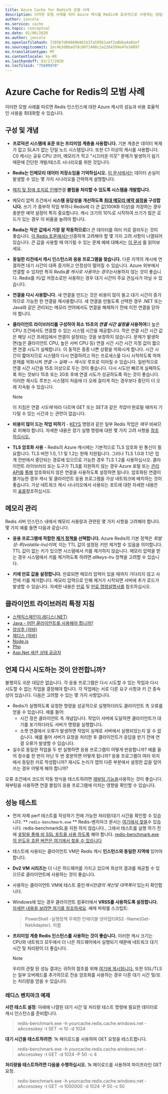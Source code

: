 ```yaml
---
title: Azure Cache for Redis의 모범 사례
description: 이러한 모범 사례를 따라 Azure 캐시를 Redis에 효과적으로 사용하는 방법을 알아봅니다.
author: joncole
ms.service: cache
ms.topic: conceptual
ms.date: 01/06/2020
ms.author: joncole
ms.openlocfilehash: 71056fd04069b861b37a595b1a4f2a8bba4a01ef
ms.sourcegitcommit: 2ec4b3d0bad7dc0071400c2a2264399e4fe34897
ms.translationtype: MT
ms.contentlocale: ko-KR
ms.lasthandoff: 03/27/2020
ms.locfileid: "75689970"
---
```

# <a name="best-practices-for-azure-cache-for-redis"></a>Azure Cache for Redis의 모범 사례 
이러한 모범 사례를 따르면 Redis 인스턴스에 대한 Azure 캐시의 성능과 비용 효율적인 사용을 최대화할 수 있습니다.

## <a name="configuration-and-concepts"></a>구성 및 개념
 * **프로덕션 시스템에 표준 또는 프리미엄 계층을 사용합니다.**  기본 계층은 데이터 복제가 없고 SLA가 없는 단일 노드 시스템입니다. 또한 C1 이상의 캐시를 사용합니다.  C0 캐시는 공유 CPU 코어, 메모리가 적고 "시끄러운 이웃" 문제가 발생하기 쉽기 때문에 간단한 개발/테스트 시나리오를 위한 것입니다.

 * **Redis는 인메모리 데이터 저장소임을 기억하십시오.**  [이 문서에서는](cache-troubleshoot-data-loss.md) 데이터 손실이 발생할 수 있는 몇 가지 시나리오를 간략하게 설명합니다.

 * [패치 및 장애 조치로 인해](cache-failover.md)연결 **블립을 처리할 수 있도록 시스템을 개발합니다.**

 * 메모리 압력 조건에서 **시스템 응답성을 개선하도록 [최대 메모리 예약 설정을](cache-configure.md#maxmemory-policy-and-maxmemory-reserved) 구성합니다.**  쓰기 가 중부하 작업 부하나 Redis에 더 큰 값(100KB 이상)을 저장하는 경우 충분한 예약 설정이 특히 중요합니다. 캐시 크기의 10%로 시작하여 쓰기가 많은 로드가 있는 경우 이 비율을 늘려야 합니다.

 * **Redis는 작은 값에서 가장 잘 작동하므로**더 큰 데이터를 여러 키로 잘라두는 것이 좋습니다.  [이 Redis 토론에서는](https://stackoverflow.com/questions/55517224/what-is-the-ideal-value-size-range-for-redis-is-100kb-too-large/)신중하게 고려해야 할 몇 가지 고려 사항이 나열되어 있습니다.  큰 값을 사용할 때 야기될 수 있는 문제 예에 대해서는 [이 문서](cache-troubleshoot-client.md#large-request-or-response-size) 를 읽어보세요.

 * **동일한 리전에서 캐시 인스턴스와 응용 프로그램을 찾습니다.**  다른 지역의 캐시에 연결하면 대기 시간이 대폭 증가하고 안정성이 떨어질 수 있습니다.  Azure 외부에서 연결할 수 있지만 특히 *Redis를 캐시로 사용하는 경우는*사용하지 않는 것이 좋습니다.  Redis를 키/값 저장소로만 사용하는 경우 대기 시간이 주요 관심사가 아닐 수 있습니다. 

 * **연결을 다시 사용합니다.**  새 연결을 만드는 것은 비용이 많이 들고 대기 시간이 증가하므로 가능한 한 연결을 재사용합니다. 새 연결을 만들도록 선택한 경우 .NET 또는 Java와 같은 관리되는 메모리 언어에서도 연결을 해제하기 전에 이전 연결을 닫아야 합니다.

 * **클라이언트 라이브러리를 구성하여 최소 15초의 *연결 시간 설정을* 사용하여**더 높은 CPU 조건에서도 연결할 수 있는 시스템 시간을 제공합니다.  작은 연결 시간 시간 값은 해당 시간 프레임에서 연결이 설정되는 것을 보장하지 않습니다.  문제가 발생하면(높은 클라이언트 CPU, 높은 서버 CPU 등) 연결 시간 시간 시간 지정 값이 짧으면 연결 시도가 실패합니다. 이 동작은 종종 나쁜 상황을 악화시게 합니다.  시간 시간이 짧아지므로 시스템이 다시 연결하려고 하는 프로세스를 다시 시작하도록 하여 문제를 악화시켜 *연결 -> 실패 -> 재시도* 루프로 이어질 수 있습니다. 일반적으로 연결 시간 시간을 15초 이상으로 두는 것이 좋습니다. 다시 시도만 빠르게 실패하도록 하는 것보다 15초 또는 20초 후에 연결 시도가 성공하도록 하는 것이 좋습니다. 이러한 재시도 루프는 시스템이 처음에 더 오래 걸리게 하는 경우보다 중단이 더 오래 지속될 수 있습니다.  
     > [!NOTE]
     > 이 지침은 연결 *시도에* 따라 다르며 GET 또는 SET과 같은 *작업이* 완료될 때까지 기다릴 수 있는 시간과 는 관련이 없습니다.
 
 * **비용이 많이 드는 작업 피하기** - [KEYS](https://redis.io/commands/keys) 명령과 같은 일부 Redis 작업은 *매우* 비싸므로 피해야 합니다.  자세한 내용은 장기 실행 명령에 대한 몇 가지 고려 사항을 [참조하십시오.](cache-troubleshoot-server.md#long-running-commands)

 * **TLS 암호화 사용** - Redis의 Azure 캐시에는 기본적으로 TLS 암호화 된 통신이 필요합니다.  TLS 버전 1.0, 1.1 및 1.2는 현재 지원됩니다.  그러나 TLS 1.0과 1.1은 업계 전반에서 중단되는 경로에 있으므로 가능한 경우 TLS 1.2를 사용하십시오.  클라이언트 라이브러리 또는 도구가 TLS를 지원하지 않는 경우 Azure 포털 또는 [관리 API를](https://docs.microsoft.com/rest/api/redis/redis/update) [통해](cache-configure.md#access-ports) 암호화되지 않은 연결을 사용하도록 설정하면 됩니다.  암호화된 연결이 불가능한 경우 캐시 및 클라이언트 응용 프로그램을 가상 네트워크에 배치하는 것이 좋습니다.  가상 네트워크 캐시 시나리오에서 사용되는 포트에 대한 자세한 내용은 이 [표를](cache-how-to-premium-vnet.md#outbound-port-requirements)참조하십시오.
 
## <a name="memory-management"></a>메모리 관리
Redis 서버 인스턴스 내에서 메모리 사용량과 관련된 몇 가지 사항을 고려해야 합니다.  몇 가지 예를 들면 다음과 같습니다.

 * **응용 프로그램에 적합한 [제거 정책을](https://redis.io/topics/lru-cache) 선택합니다.**  Azure Redis의 기본 정책은 *휘발성-루(volatile-lru)이며,* 이는 TTL 값이 설정된 키만 제거할 수 있음을 의미합니다.  TTL 값이 없는 키가 있으면 시스템에서 키를 제거하지 않습니다.  메모리 압력을 받는 경우 시스템에서 키를 제거하도록 하려면 *allkeys-lru* 정책을 고려할 수 있습니다.

 * **키에 만료 값을 설정합니다.**  만료되면 메모리 압력이 있을 때까지 기다리지 않고 사전에 키를 제거합니다.  메모리 압력으로 인해 제거가 시작되면 서버에 추가 로드가 발생할 수 있습니다.  자세한 내용은 [만료](https://redis.io/commands/expire) 및 [만료 명령설명서를](https://redis.io/commands/expireat) 참조하십시오.
 
## <a name="client-library-specific-guidance"></a>클라이언트 라이브러리 특정 지침
 * [스택익스체인지.레디스(.NET)](https://gist.github.com/JonCole/925630df72be1351b21440625ff2671f#file-redis-bestpractices-stackexchange-redis-md)
 * [Java - 어떤 클라이언트를 사용해야 합니까?](https://gist.github.com/warrenzhu25/1beb02a09b6afd41dff2c27c53918ce7#file-azure-redis-java-best-practices-md)
 * [양상추 (자바)](https://gist.github.com/warrenzhu25/181ccac7fa70411f7eb72aff23aa8a6a#file-azure-redis-lettuce-best-practices-md)
 * [제디스 (자바)](https://gist.github.com/JonCole/925630df72be1351b21440625ff2671f#file-redis-bestpractices-java-jedis-md)
 * [Node.js](https://gist.github.com/JonCole/925630df72be1351b21440625ff2671f#file-redis-bestpractices-node-js-md)
 * [Php](https://gist.github.com/JonCole/925630df72be1351b21440625ff2671f#file-redis-bestpractices-php-md)
 * [Asp.Net 세션 상태 공급자](https://gist.github.com/JonCole/925630df72be1351b21440625ff2671f#file-redis-bestpractices-session-state-provider-md)


## <a name="when-is-it-safe-to-retry"></a>언제 다시 시도하는 것이 안전합니까?
불행히도 쉬운 대답은 없습니다.  각 응용 프로그램은 다시 시도할 수 있는 작업과 다시 시도할 수 없는 작업을 결정해야 합니다.  각 작업에는 서로 다른 요구 사항과 키 간 종속성이 있습니다.  다음은 고려할 수 있는 몇 가지 사항입니다.

 * Redis가 실행하도록 요청한 명령을 성공적으로 실행하더라도 클라이언트 측 오류를 얻을 수 있습니다.  예를 들어:
     - 시간 정은 클라이언트 측 개념입니다.  작업이 서버에 도달하면 클라이언트가 대기를 포기하더라도 서버가 명령을 실행합니다.  
     - 소켓 연결에서 오류가 발생하면 작업이 실제로 서버에서 실행되었는지 알 수 없습니다.  예를 들어 서버가 요청을 처리한 후 클라이언트가 응답을 받기 전에 연결 오류가 발생할 수 있습니다.
 *  실수로 동일한 작업을 두 번 실행하면 응용 프로그램이 어떻게 반응합니까?  예를 들어 정수를 한 번이 아닌 두 번 증분하면 어떻게 됩니까?  응용 프로그램이 여러 위치에서 동일한 키로 작성합니까?  재시도 논리가 앱의 다른 부분에서 설정한 값을 덮어쓰는 경우 어떻게 해야 합니까?

오류 조건에서 코드의 작동 방식을 테스트하려면 [재부팅 기능을](cache-administration.md#reboot)사용하는 것이 좋습니다. 재부팅을 사용하면 연결 블립이 응용 프로그램에 미치는 영향을 확인할 수 있습니다.

## <a name="performance-testing"></a>성능 테스트
 * 먼저 자체 perf 테스트를 작성하기 전에 가능한 처리량/대기 시간을 확인할 수 있습니다. ** `redis-benchmark.exe` **  Redis-벤치마크 문서는 [여기에서 찾을](https://redis.io/topics/benchmarks)수 있습니다.  redis-benchmarkSL을 지원 하지 않습니다., 그래서 테스트를 실행 하기 전에 [포털을 통해 비 SSL 포트를 사용 하도록](cache-configure.md#access-ports) 해야 합니다.  [redis-benchmark.exe의 윈도우 호환 버전은 여기에서 찾을 수 있습니다](https://github.com/MSOpenTech/redis/releases)
 * 테스트에 사용되는 클라이언트 VM은 Redis 캐시 **인스턴스와 동일한 지역에** 있어야 합니다.
 * **Dv2 VM 시리즈는** 더 나은 하드웨어를 가지고 있으며 최상의 결과를 제공할 수 있으므로 클라이언트에 사용하는 것이 좋습니다.
 * 사용하는 클라이언트 VM에 테스트 중인*캐시만큼의 계산및 대역폭이* 있는지 확인합니다. 
 * Windows에 있는 경우 클라이언트 컴퓨터에서 **VRSS를 사용하도록 설정합니다.**  [자세한 내용을 보려면 여기를 참조하세요](https://technet.microsoft.com/library/dn383582(v=ws.11).aspx).  예제 파워쉘 스크립트:
     >PowerShell -실행정책 무제한 인에이블 넷어댑터RSS -Name(Get-NetAdapter). 이름 
     
 * **프리미엄 계층 Redis 인스턴스를 사용하는 것이 좋습니다.**  이러한 캐시 크기는 CPU와 네트워크 모두에서 더 나은 하드웨어에서 실행되기 때문에 네트워크 대기 시간 및 처리량이 더 좋습니다.
 
     > [!NOTE]
     > 우리의 관찰 된 성능 결과는 귀하의 참조를 위해 [여기에 게시됩니다.](cache-faq.md#azure-cache-for-redis-performance)   또한 SSL/TLS는 일부 오버헤드를 추가하므로 전송 암호화를 사용하는 경우 다른 대기 시간 및/또는 처리량을 얻을 수 있습니다.
 
### <a name="redis-benchmark-examples"></a>레디스 벤치마크 예제
**사전 테스트 설정**: 아래에 나열된 대기 시간 및 처리량 테스트 명령에 필요한 데이터로 캐시 인스턴스를 준비합니다.
> redis-benchmark.exe -h yourcache.redis.cache.windows.net -aAccesskey -t SET -n 10 -d 1024 

**대기 시간을 테스트하려면**: 1k 페이로드를 사용하여 GET 요청을 테스트합니다.
> redis-benchmark.exe -h yourcache.redis.cache.windows.net -aAccesskey -t GET -d 1024 -P 50 -c 4

**처리량을 테스트하려면 다음을 수행하십시오.** 1k 페이로드를 사용하여 파이프라인 GET 요청.
> redis-benchmark.exe -h yourcache.redis.cache.windows.net -aAccesskey -t GET -n 1000000 -d 1024 -P 50 -c 50
